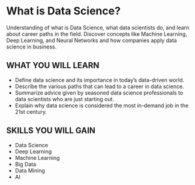 # What is Data Science?

Understanding of what is Data Science, what data scientists do, and learn about career paths in the field. 
Discover concepts like Machine Learning, Deep Learning, and Neural Networks  and how companies apply data science in business.  

## WHAT YOU WILL LEARN
 - Define data science and its importance in today’s data-driven world.
 - Describe the various paths that can lead to a career in data science.
 - Summarize  advice given by seasoned data science professionals to data scientists who are just starting out.
 - Explain why data science is considered the most in-demand job in the 21st century.

## SKILLS YOU WILL GAIN
 - Data Science
 - Deep Learning
 - Machine Learning
 - Big Data
 - Data Mining
 - AI
